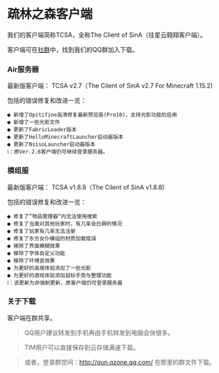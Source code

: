 # 疏林之森客户端

我们的客户端简称TCSA，全称The Client of SinA（往星云翱翔客户端）。

客户端可在[社群](/communi.md)中，找到我们的QQ群加入下载。

### Air服务器

最新版客户端：
	TCSA v2.7（The Cilent of SinA v2.7 For Minecraft 1.15.2)  
	
包括的错误修复和改进一览：
```
● 新增了Opitifine高清修复最新预览版(Pre10)，支持光影功能的启用
● 新增了一些光影文件
● 更新了FabricLoader版本
● 更新了HelloMinecraftLauncher启动器版本
● 更新了NsisoLauncher启动器版本
ⅰ：原Ver.2.6客户端仍可继续登录服务器。
```

### 模组服

最新版客户端：
	TCSA v1.8.8（The Cilent of SinA v1.8.8) 
	
包括的错误修复和改进一览：
```
● 修复了”物品管理器“内无法使用搜索
● 修复了当面对其他玩家时，有几率会白屏的情况
● 修复了玩家有几率无法注册
● 修复了东方女仆模组的材质加载错误
● 移除了界面模糊效果
● 移除了字体自定义功能
● 移除了环境音效果
● 为更好的高端体验添加了一些光影
● 为更好的游戏体验添加鼠标手势与整理功能
ⅰ：该更新为非强制更新，原客户端仍可登录服务器
```

### 关于下载
客户端在群共享。

> QQ用户建议转发到手机再由手机转发到电脑会快很多。

> TIM用户可以直接保存到云存储满速下载。

> 或者，登录群空间：http://qun.qzone.qq.com/ 在那里的群文件下载。